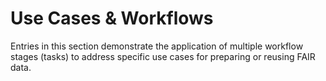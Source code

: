 # Use Cases & Workflows

Entries in this section demonstrate the application of multiple workflow stages (tasks) to address specific use cases 
for preparing or reusing FAIR data. 
